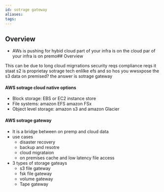 ```yaml
---
id: sotrage gateway
aliases: 
tags:
---
```


## Overview

- AWs is pushing for hybid cloud
part of your infra is on the cloud
par of your infra is on premo## Overview

This can be due to long cloud migrrations security reqs compliance reqs it staat
s2 is proprietay sotrage tech enlilke efs and so hos you wwsxpose the s3 data on premised?
the answer is sotrage gateway

#### AWS sotrage cloud native options

- Block storage: EBS or EC2 instance store
- File systems: amazon EFS amazon FSx
- Object level storage: amazon s3 and amazon Glacier

#### AWS sotrage gateway
- It is a bridge between on premp and cloud data
- use cases
  - disaster recovery
  - backup and resotre
  - cloud migrataion 
  - on premises cache and low latency file access
- 3 types of storage gateays
  - s3 file gateway
  - fsk file gateway
  - volume gateway
  - Tape gateway


